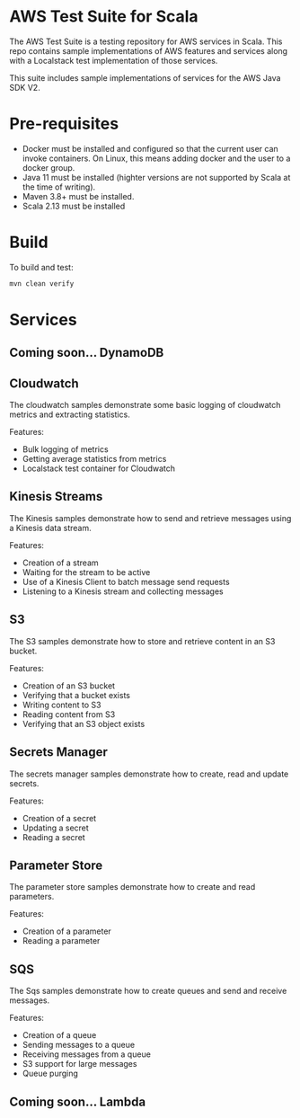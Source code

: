 # AWS Test Suite for Scala

The AWS Test Suite is a testing repository for AWS services in Scala.
This repo contains sample implementations of AWS features and services along with a Localstack test implementation of
those services.

This suite includes sample implementations of services for the AWS Java SDK V2.

# Pre-requisites

* Docker must be installed and configured so that the current user can invoke containers. On Linux, this means adding
docker and the user to a docker group.
* Java 11 must be installed (highter versions are not supported by Scala at the time of writing).
* Maven 3.8+ must be installed.
* Scala 2.13 must be installed

# Build
To build and test:
```bash
mvn clean verify
```

# Services
## Coming soon... DynamoDB

## Cloudwatch

The cloudwatch samples demonstrate some basic logging of cloudwatch metrics and extracting statistics.

Features:
* Bulk logging of metrics
* Getting average statistics from metrics
* Localstack test container for Cloudwatch

##  Kinesis Streams

The Kinesis samples demonstrate how to send and retrieve messages using a Kinesis data stream.

Features:
* Creation of a stream
* Waiting for the stream to be active
* Use of a Kinesis Client to batch message send requests
* Listening to a Kinesis stream and collecting messages

## S3

The S3 samples demonstrate how to store and retrieve content in an S3 bucket.

Features:
* Creation of an S3 bucket
* Verifying that a bucket exists
* Writing content to S3
* Reading content from S3
* Verifying that an S3 object exists

## Secrets Manager
The secrets manager samples demonstrate how to create, read and update secrets.

Features:
* Creation of a secret
* Updating a secret
* Reading a secret

## Parameter Store
The parameter store samples demonstrate how to create and read parameters.

Features:
* Creation of a parameter
* Reading a parameter

## SQS

The Sqs samples demonstrate how to create queues and send and receive messages.

Features:
* Creation of a queue
* Sending messages to a queue
* Receiving messages from a queue
* S3 support for large messages
* Queue purging

## Coming soon... Lambda

